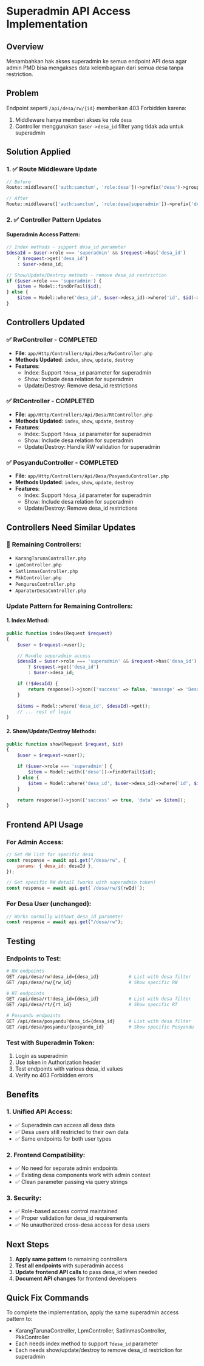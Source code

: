 # Superadmin API Access Implementation

## Overview

Menambahkan hak akses superadmin ke semua endpoint API desa agar admin PMD bisa mengakses data kelembagaan dari semua desa tanpa restriction.

## Problem

Endpoint seperti `/api/desa/rw/{id}` memberikan 403 Forbidden karena:

1. Middleware hanya memberi akses ke role `desa`
2. Controller menggunakan `$user->desa_id` filter yang tidak ada untuk superadmin

## Solution Applied

### 1. ✅ Route Middleware Update

```php
// Before
Route::middleware(['auth:sanctum', 'role:desa'])->prefix('desa')->group(function () {

// After
Route::middleware(['auth:sanctum', 'role:desa|superadmin'])->prefix('desa')->group(function () {
```

### 2. ✅ Controller Pattern Updates

#### **Superadmin Access Pattern:**

```php
// Index methods - support desa_id parameter
$desaId = $user->role === 'superadmin' && $request->has('desa_id')
    ? $request->get('desa_id')
    : $user->desa_id;

// Show/Update/Destroy methods - remove desa_id restriction
if ($user->role === 'superadmin') {
    $item = Model::findOrFail($id);
} else {
    $item = Model::where('desa_id', $user->desa_id)->where('id', $id)->firstOrFail();
}
```

## Controllers Updated

### ✅ **RwController** - COMPLETED

-   **File**: `app/Http/Controllers/Api/Desa/RwController.php`
-   **Methods Updated**: `index`, `show`, `update`, `destroy`
-   **Features**:
    -   Index: Support `?desa_id` parameter for superadmin
    -   Show: Include desa relation for superadmin
    -   Update/Destroy: Remove desa_id restrictions

### ✅ **RtController** - COMPLETED

-   **File**: `app/Http/Controllers/Api/Desa/RtController.php`
-   **Methods Updated**: `index`, `show`, `update`, `destroy`
-   **Features**:
    -   Index: Support `?desa_id` parameter for superadmin
    -   Show: Include desa relation for superadmin
    -   Update/Destroy: Handle RW validation for superadmin

### ✅ **PosyanduController** - COMPLETED

-   **File**: `app/Http/Controllers/Api/Desa/PosyanduController.php`
-   **Methods Updated**: `index`, `show`, `update`, `destroy`
-   **Features**:
    -   Index: Support `?desa_id` parameter for superadmin
    -   Show: Include desa relation for superadmin
    -   Update/Destroy: Remove desa_id restrictions

## Controllers Need Similar Updates

### 🔄 **Remaining Controllers:**

-   `KarangTarunaController.php`
-   `LpmController.php`
-   `SatlinmasController.php`
-   `PkkController.php`
-   `PengurusController.php`
-   `AparaturDesaController.php`

### **Update Pattern for Remaining Controllers:**

#### **1. Index Method:**

```php
public function index(Request $request)
{
    $user = $request->user();

    // Handle superadmin access
    $desaId = $user->role === 'superadmin' && $request->has('desa_id')
        ? $request->get('desa_id')
        : $user->desa_id;

    if (!$desaId) {
        return response()->json(['success' => false, 'message' => 'Desa ID required'], 400);
    }

    $items = Model::where('desa_id', $desaId)->get();
    // ... rest of logic
}
```

#### **2. Show/Update/Destroy Methods:**

```php
public function show(Request $request, $id)
{
    $user = $request->user();

    if ($user->role === 'superadmin') {
        $item = Model::with(['desa'])->findOrFail($id);
    } else {
        $item = Model::where('desa_id', $user->desa_id)->where('id', $id)->firstOrFail();
    }

    return response()->json(['success' => true, 'data' => $item]);
}
```

## Frontend API Usage

### **For Admin Access:**

```javascript
// Get RW list for specific desa
const response = await api.get("/desa/rw", {
    params: { desa_id: desaId },
});

// Get specific RW detail (works with superadmin token)
const response = await api.get(`/desa/rw/${rwId}`);
```

### **For Desa User (unchanged):**

```javascript
// Works normally without desa_id parameter
const response = await api.get("/desa/rw");
```

## Testing

### **Endpoints to Test:**

```bash
# RW endpoints
GET /api/desa/rw?desa_id={desa_id}           # List with desa filter
GET /api/desa/rw/{rw_id}                     # Show specific RW

# RT endpoints
GET /api/desa/rt?desa_id={desa_id}           # List with desa filter
GET /api/desa/rt/{rt_id}                     # Show specific RT

# Posyandu endpoints
GET /api/desa/posyandu?desa_id={desa_id}     # List with desa filter
GET /api/desa/posyandu/{posyandu_id}         # Show specific Posyandu
```

### **Test with Superadmin Token:**

1. Login as superadmin
2. Use token in Authorization header
3. Test endpoints with various desa_id values
4. Verify no 403 Forbidden errors

## Benefits

### **1. Unified API Access:**

-   ✅ Superadmin can access all desa data
-   ✅ Desa users still restricted to their own data
-   ✅ Same endpoints for both user types

### **2. Frontend Compatibility:**

-   ✅ No need for separate admin endpoints
-   ✅ Existing desa components work with admin context
-   ✅ Clean parameter passing via query strings

### **3. Security:**

-   ✅ Role-based access control maintained
-   ✅ Proper validation for desa_id requirements
-   ✅ No unauthorized cross-desa access for desa users

## Next Steps

1. **Apply same pattern** to remaining controllers
2. **Test all endpoints** with superadmin access
3. **Update frontend API calls** to pass desa_id when needed
4. **Document API changes** for frontend developers

## Quick Fix Commands

To complete the implementation, apply the same superadmin access pattern to:

-   KarangTarunaController, LpmController, SatlinmasController, PkkController
-   Each needs index method to support `?desa_id` parameter
-   Each needs show/update/destroy to remove desa_id restriction for superadmin
